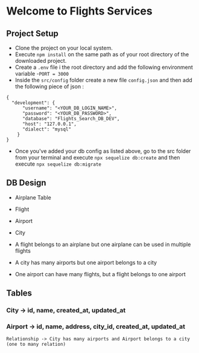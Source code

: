 # Welcome to Flights Services

## Project Setup

- Clone the project on your local system.
- Execute `npm install` on the same path as of your root directory of the downloaded project.
- Create a `.env` file i the root directory and add the following environment variable -`PORT = 3000`
- Inside the `src/config` folder create a new file `config.json` and then add the following piece of json :

```
{
  "development": {
      "username": "<YOUR_DB_LOGIN_NAME>",
      "password": "<YOUR_DB_PASSWORD>",
      "database": "Flights_Search_DB_DEV",
      "host": "127.0.0.1",
      "dialect": "mysql"
    }
}
```

- Once you've added your db config as listed above, go to the src folder from your terminal and execute `npx sequelize db:create` and then execute `npx sequelize db:migrate`

## DB Design

- Airplane Table
- Flight
- Airport
- City

- A flight belongs to an airplane but one airplane can be used in multiple flights
- A city has many airports but one airport belongs to a city
- One airport can have many flights, but a flight belongs to one airport

## Tables

### City -> id, name, created_at, updated_at

### Airport -> id, name, address, city_id, created_at, updated_at

    Relationship -> City has many airports and Airport belongs to a city (one to many relation)
